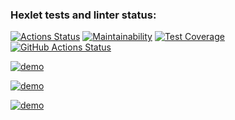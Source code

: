 ### Hexlet tests and linter status:
[![Actions Status](https://github.com/Roisler/frontend-project-lvl2/workflows/hexlet-check/badge.svg)](https://github.com/Roisler/frontend-project-lvl2/actions) [![Maintainability](https://api.codeclimate.com/v1/badges/a99a88d28ad37a79dbf6/maintainability)](https://codeclimate.com/github/codeclimate/codeclimate/maintainability) [![Test Coverage](https://api.codeclimate.com/v1/badges/0a976065d9a8549bf9bb/test_coverage)](https://codeclimate.com/github/Roisler/frontend-project-lvl2/test_coverage) [![GitHub Actions Status](https://github.com/Roisler/frontend-project-lvl2/workflows/github-actions-js/badge.svg)](https://github.com/Roisler/frontend-project-lvl2/actions)


[![demo](https://asciinema.org/a/XMTjli2xw0t7WXGOu68kVGQyr.svg)](https://asciinema.org/a/XMTjli2xw0t7WXGOu68kVGQyr)

[![demo](https://asciinema.org/a/Biy5ChO0WseuFdasSQbHAm8An.svg)](https://asciinema.org/a/Biy5ChO0WseuFdasSQbHAm8An)

[![demo](https://asciinema.org/a/erUD78Q7yXwRQhNrojdYxbUld.svg)](https://asciinema.org/a/erUD78Q7yXwRQhNrojdYxbUld)
